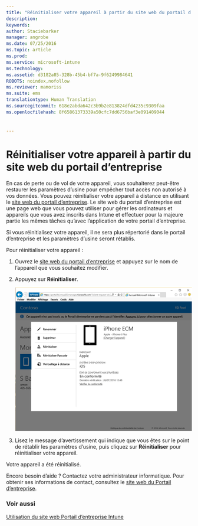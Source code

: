 ```yaml
---
title: "Réinitialiser votre appareil à partir du site web du portail d’entreprise | Microsoft Intune"
description: 
keywords: 
author: Staciebarker
manager: angrobe
ms.date: 07/25/2016
ms.topic: article
ms.prod: 
ms.service: microsoft-intune
ms.technology: 
ms.assetid: d3182a85-328b-45b4-bf7a-9f6249984641
ROBOTS: noindex,nofollow
ms.reviewer: mamoriss
ms.suite: ems
translationtype: Human Translation
ms.sourcegitcommit: 618e2abda642c3b9b2e813824dfd4235c9309faa
ms.openlocfilehash: 8f65861373339a50cfc7dd6756baf3e091409044


---
```



# Réinitialiser votre appareil à partir du site web du portail d’entreprise

En cas de perte ou de vol de votre appareil, vous souhaiterez peut-être restaurer les paramètres d’usine pour empêcher tout accès non autorisé à vos données. Vous pouvez réinitialiser votre appareil à distance en utilisant le [site web du portail d’entreprise](http://portal.manage.microsoft.com). Le site web du portail d’entreprise est une page web que vous pouvez utiliser pour gérer les ordinateurs et appareils que vous avez inscrits dans Intune et effectuer pour la majeure partie les mêmes tâches qu’avec l’application de votre portail d’entreprise.

Si vous réinitialisez votre appareil, il ne sera plus répertorié dans le portail d’entreprise et les paramètres d’usine seront rétablis.

Pour réinitialiser votre appareil :

1.  Ouvrez le [site web du portail d’entreprise](http://portal.manage.microsoft.com) et appuyez sur le nom de l’appareil que vous souhaitez modifier.

2.  Appuyez sur **Réinitialiser**.

    ![reset-device-option-on-company-portal-website](./media//iwp-screen-with-all-options.png)

3. Lisez le message d’avertissement qui indique que vous êtes sur le point de rétablir les paramètres d’usine, puis cliquez sur **Réinitialiser** pour réinitialiser votre appareil.

Votre appareil a été réinitialisé.

Encore besoin d’aide ? Contactez votre administrateur informatique. Pour obtenir ses informations de contact, consultez le [site web du Portail d’entreprise](http://portal.manage.microsoft.com).

### Voir aussi
[Utilisation du site web Portail d’entreprise Intune](using-the-intune-company-portal-website.md)



<!--HONumber=Jul16_HO4-->


